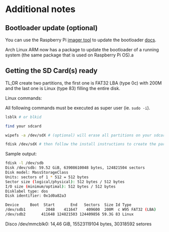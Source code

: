 # Additional notes

## Bootloader update (optional)

You can use the Raspberry Pi [imager tool](https://www.raspberrypi.com/software/) to update the bootloader [docs](https://www.raspberrypi.com/documentation/computers/raspberry-pi.html#updating-the-bootloader).

Arch Linux ARM now has a package to update the bootloader of a running system (the same package that is used on Raspberry Pi OS).a

## Getting the SD Card(s) ready

TL;DR create two partitions, the first one is FAT32 LBA (type 0c) with 200M and the last one is Linux (type 83) filling the entire disk.

Linux commands:

All following commands must be executed as super user (ie. `sudo -i`).

```bash
lsblk # or blkid

find your sdcard

wipefs -a /dev/sdX # (optional) will erase all partitions on your sdcard

fdisk /dev/sdX # then follow the install instructions to create the partitions
```

Sample output:

```bash
fdisk -l /dev/sdb
Disk /dev/sdb: 59.52 GiB, 63908610048 bytes, 124821504 sectors
Disk model: MassStorageClass
Units: sectors of 1 * 512 = 512 bytes
Sector size (logical/physical): 512 bytes / 512 bytes
I/O size (minimum/optimal): 512 bytes / 512 bytes
Disklabel type: dos
Disk identifier: 0x1d0a82a3

Device     Boot  Start       End   Sectors  Size Id Type
/dev/sdb1         2048    411647    409600  200M  c W95 FAT32 (LBA)
/dev/sdb2       411648 124821503 124409856 59.3G 83 Linux
```


Disco /dev/mmcblk0: 14,46 GiB, 15523119104 bytes, 30318592 setores

